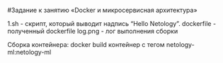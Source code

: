 #Задание к занятию «Docker и микросервисная архитектура»

1.sh - скрипт, который выводит надпись “Hello Netology”.
dockerfile - полученный dockerfile
log.png - лог выполнения сборки

Сборка контейнера:
docker build контейнер с тегом netology-ml:netology-ml
